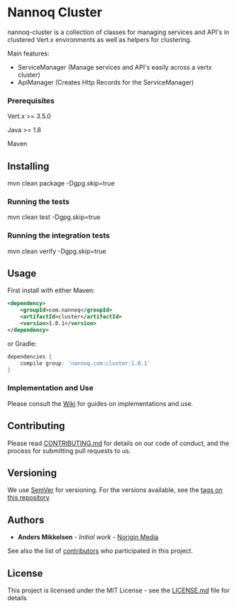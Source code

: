 # Nannoq Cluster

nannoq-cluster is a collection of classes for managing services and API's in clustered Vert.x environments as well as helpers for clustering.

Main features:
 - ServiceManager (Manage services and API's easily across a vertx cluster)
 - ApiManager (Creates Http Records for the ServiceManager)

### Prerequisites

Vert.x >= 3.5.0

Java >= 1.8

Maven

## Installing

mvn clean package -Dgpg.skip=true

### Running the tests

mvn clean test -Dgpg.skip=true

### Running the integration tests

mvn clean verify -Dgpg.skip=true

## Usage

First install with either Maven:

```xml
<dependency>
    <groupId>com.nannoq</groupId>
    <artifactId>cluster</artifactId>
    <version>1.0.1</version>
</dependency>
```

or Gradle:

```groovy
dependencies {
    compile group: 'nannoq.com:cluster:1.0.1'
}
```

### Implementation and Use

Please consult the [Wiki](https://github.com/NoriginMedia/nannoq-cluster/wiki) for guides on implementations and use.

## Contributing

Please read [CONTRIBUTING.md](https://github.com/NoriginMedia/nannoq-cluster/blob/master/CONTRIBUTING.md) for details on our code of conduct, and the process for submitting pull requests to us.

## Versioning

We use [SemVer](http://semver.org/) for versioning. For the versions available, see the [tags on this repository](https://github.com/NoriginMedia/nannoq-cluster/tags)

## Authors

* **Anders Mikkelsen** - *Initial work* - [Norigin Media](http://noriginmedia.com/)

See also the list of [contributors](https://github.com/NoriginMedia/nannoq-cluster/contributors) who participated in this project.

## License

This project is licensed under the MIT License - see the [LICENSE.md](https://github.com/NoriginMedia/nannoq-cluster/blob/master/LICENSE) file for details
